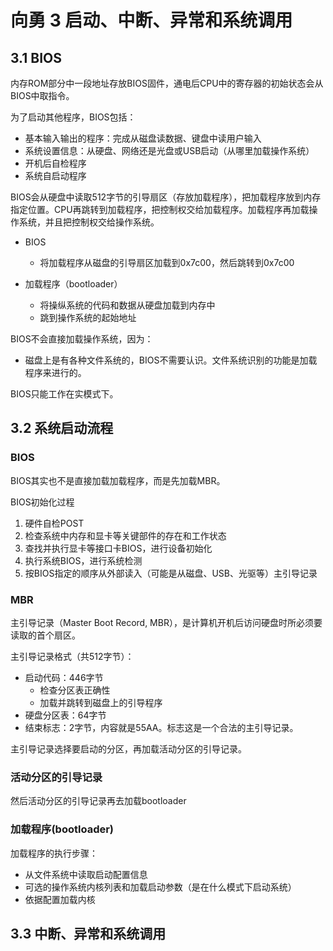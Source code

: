 # 向勇 3 启动、中断、异常和系统调用

## 3.1 BIOS

内存ROM部分中一段地址存放BIOS固件，通电后CPU中的寄存器的初始状态会从BIOS中取指令。

为了启动其他程序，BIOS包括：

- 基本输入输出的程序：完成从磁盘读数据、键盘中读用户输入
- 系统设置信息：从硬盘、网络还是光盘或USB启动（从哪里加载操作系统）
- 开机后自检程序
- 系统自启动程序

BIOS会从硬盘中读取512字节的引导扇区（存放加载程序），把加载程序放到内存指定位置。CPU再跳转到加载程序，把控制权交给加载程序。加载程序再加载操作系统，并且把控制权交给操作系统。

- BIOS
  - 将加载程序从磁盘的引导扇区加载到0x7c00，然后跳转到0x7c00

- 加载程序（bootloader）
  - 将操纵系统的代码和数据从硬盘加载到内存中
  - 跳到操作系统的起始地址

BIOS不会直接加载操作系统，因为：

- 磁盘上是有各种文件系统的，BIOS不需要认识。文件系统识别的功能是加载程序来进行的。

BIOS只能工作在实模式下。

## 3.2 系统启动流程

### BIOS

BIOS其实也不是直接加载加载程序，而是先加载MBR。

BIOS初始化过程

1. 硬件自检POST
2. 检查系统中内存和显卡等关键部件的存在和工作状态
3. 查找并执行显卡等接口卡BIOS，进行设备初始化
4. 执行系统BIOS，进行系统检测
5. 按BIOS指定的顺序从外部读入（可能是从磁盘、USB、光驱等）主引导记录

### MBR

主引导记录（Master Boot Record, MBR），是计算机开机后访问硬盘时所必须要读取的首个扇区。

主引导记录格式（共512字节）：

- 启动代码：446字节
  - 检查分区表正确性
  - 加载并跳转到磁盘上的引导程序
- 硬盘分区表：64字节
- 结束标志：2字节，内容就是55AA。标志这是一个合法的主引导记录。

主引导记录选择要启动的分区，再加载活动分区的引导记录。

### 活动分区的引导记录

然后活动分区的引导记录再去加载bootloader

### 加载程序(bootloader)

加载程序的执行步骤：

- 从文件系统中读取启动配置信息
- 可选的操作系统内核列表和加载启动参数（是在什么模式下启动系统）
- 依据配置加载内核

## 3.3 中断、异常和系统调用

